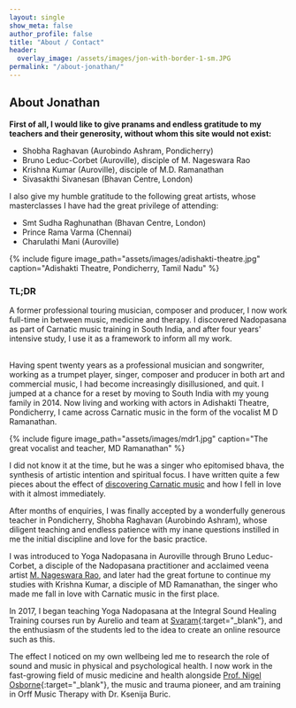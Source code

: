 ```yaml
---
layout: single
show_meta: false
author_profile: false
title: "About / Contact"
header:
  overlay_image: /assets/images/jon-with-border-1-sm.JPG
permalink: "/about-jonathan/"
---
```

## About Jonathan
<b>First of all, I would like to give pranams and endless gratitude to my teachers and their generosity, without whom this site would not exist:</b>
- Shobha Raghavan (Aurobindo Ashram, Pondicherry)
- Bruno Leduc-Corbet (Auroville), disciple of M. Nageswara Rao
- Krishna Kumar (Auroville), disciple of M.D. Ramanathan
- Sivasakthi Sivanesan (Bhavan Centre, London)

I also give my humble gratitude to the following great artists, whose masterclasses I have had the great privilege of attending: 
- Smt Sudha Raghunathan (Bhavan Centre, London)
- Prince Rama Varma (Chennai)
- Charulathi Mani (Auroville)

{% include figure image_path="assets/images/adishakti-theatre.jpg" caption="Adishakti Theatre, Pondicherry, Tamil Nadu" %}

<h3>TL;DR</h3>
<div class="tldr">
A former professional touring musician, composer and producer,  I now work full-time in between music, medicine and therapy. I discovered Nadopasana as part of Carnatic music training in South India, and after four years' intensive study, I use it as a framework to inform all my work. 
</div><br>

 Having spent twenty years as a professional musician and songwriter, working as a trumpet player, singer, composer and producer in both art and commercial music, I had become increasingly disillusioned, and quit. I jumped at a chance for a reset by moving to South India with my young family in 2014. Now living and working with actors in Adishakti Theatre, Pondicherry, I came across Carnatic music in the form of the vocalist M D Ramanathan. 

{% include figure image_path="assets/images/mdr1.jpg" caption="The great vocalist and teacher, MD Ramanathan" %}

 I did not know it at the time, but he was a singer who epitomised bhava, the synthesis of artistic intention and spiritual focus. I have written quite a few pieces about the effect of [discovering Carnatic music](/resources/#blog) and how I fell in love with it almost immediately. 

After months of enquiries, I was finally accepted by a wonderfully generous teacher in Pondicherry, Shobha Raghavan (Aurobindo Ashram), whose diligent teaching and endless patience with my inane questions instilled in me the initial discipline and love for the basic practice.

I was introduced to Yoga Nadopasana in Auroville through Bruno Leduc-Corbet, a disciple of the Nadopasana practitioner and acclaimed veena artist [M. Nageswara Rao](/resources/#listening-instrumental), and later had the great fortune to continue my studies with Krishna Kumar, a disciple of MD Ramanathan, the singer who made me fall in love with Carnatic music in the first place.

In 2017, I began teaching Yoga Nadopasana at the Integral Sound Healing Training courses run by Aurelio and team at [Svaram](http://svaram.org){:target="_blank"}, and the enthusiasm of the students led to the idea to create an online resource such as this.

The effect I noticed on my own wellbeing led me to research the role of sound and music in physical and psychological health. I now work in the fast-growing field of music medicine and health alongside [Prof. Nigel Osborne](https://thedoctorskitchen.com/podcasts/65-more-than-medicine-2-of-3-music-as-medicine-with-professor-nigel-osbourne){:target="_blank"}, the music and trauma pioneer, and am training in Orff Music Therapy with Dr. Ksenija Buric.
